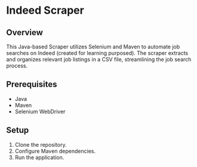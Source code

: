 # Indeed Scraper

## Overview

This Java-based Scraper utilizes Selenium and Maven to automate job searches on Indeed (created for learning purposed). The scraper extracts and organizes relevant job listings in a CSV file, streamlining the job search process.

## Prerequisites

- Java
- Maven
- Selenium WebDriver

## Setup

1. Clone the repository.
2. Configure Maven dependencies.
3. Run the application.
